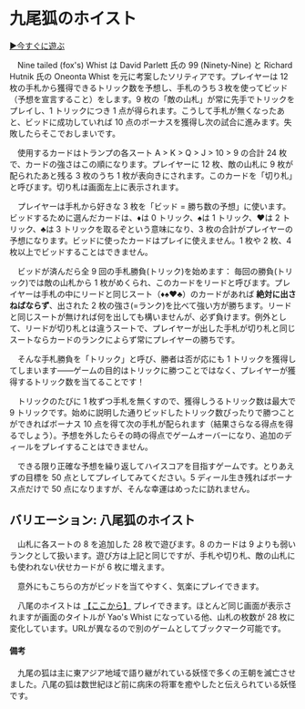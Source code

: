 # 九尾狐のホイスト

[▶今すぐに遊ぶ](https://hoeg1.github.io/nine-tailed-whist/)

　Nine tailed (fox's) Whist は David Parlett 氏の 99 (Ninety-Nine) と Richard Hutnik 氏の Oneonta Whist を元に考案したソリティアです。プレイヤーは 12 枚の手札から獲得できるトリック数を予想し、手札のうち３枚を使ってビッド（予想を宣言すること）をします。9 枚の「敵の山札」が常に先手でトリックをプレイし、1 トリックにつき 1 点が得られます。こうして手札が無くなったあと、ビッドに成功していれば 10 点のボーナスを獲得し次の試合に進みます。失敗したらそこでおしまいです。

　使用するカードはトランプの各スート A > K > Q > J > 10 > 9 の合計 24 枚で、カードの強さはこの順になります。プレイヤーに 12 枚、敵の山札に 9 枚が配られたあと残る 3 枚のうち 1 枚が表向きにされます。このカードを「切り札」と呼びます。切り札は画面左上に表示されます。

　プレイヤーは手札から好きな 3 枚を「ビッド = 勝ち数の予想」に使います。ビッドするために選んだカードは、♦は 0 トリック、♠は 1 トリック、♥は 2 トリック、♣は 3 トリックを取るぞという意味になり、3 枚の合計がプレイヤーの予想になります。ビッドに使ったカードはプレイに使えません。1 枚や 2 枚、4 枚以上でビッドすることはできません。

　ビッドが済んだら全 9 回の手札勝負(トリック)を始めます： 毎回の勝負(トリック)では敵の山札から 1 枚がめくられ、このカードをリードと呼びます。プレイヤーは手札の中にリードと同じスート（♦♠♥♣）のカードがあれば **絶対に出さねばならず**、出された 2 枚の強さ(=ランク)を比べて強い方が勝ちます。リードと同じスートが無ければ何を出しても構いませんが、必ず負けます。例外として、リードが切り札とは違うスートで、プレイヤーが出した手札が切り札と同じスートならカードのランクによらず常にプレイヤーの勝ちです。

　そんな手札勝負を「トリック」と呼び、勝者は否が応にも 1 トリックを獲得してしまいます——ゲームの目的はトリックに勝つことではなく、プレイヤーが獲得するトリック数を当てることです！

　トリックのたびに 1 枚ずつ手札を無くすので、獲得しうるトリック数は最大で 9 トリックです。始めに説明した通りビッドしたトリック数ぴったりで勝つことができればボーナス 10 点を得て次の手札が配られます（結果さらなる得点を得るでしょう）。予想を外したらその時の得点でゲームオーバーになり、追加のディールをプレイすることはできません。

　できる限り正確な予想を繰り返してハイスコアを目指すゲームです。とりあえずの目標を 50 点としてプレイしてみてください。5 ディール生き残ればボーナス点だけで 50 点になりますが、そんな幸運はめったに訪れません。


## バリエーション: 八尾狐のホイスト
　山札に各スートの 8 を追加した 28 枚で遊びます。8 のカードは 9 よりも弱いランクとして扱います。遊び方は上記と同じですが、手札や切り札、敵の山札にも使われない伏せカードが 6 枚に増えます。

　意外にもこちらの方がビッドを当てやすく、気楽にプレイできます。

　八尾のホイストは [【ここから】](https://hoeg1.github.io/nine-tailed-whist/?deck=7) プレイできます。ほとんど同じ画面が表示されますが画面のタイトルが Yao's Whist になっている他、山札の枚数が 28 枚に変化しています。URLが異なるので別のゲームとしてブックマーク可能です。


#### 備考
　九尾の狐は主に東アジア地域で語り継がれている妖怪で多くの王朝を滅亡させました。八尾の狐は数世紀ほど前に病床の将軍を癒やしたと伝えられている妖怪です。




